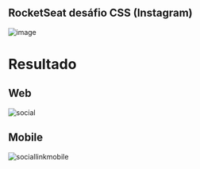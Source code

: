 ## RocketSeat desáfio CSS (Instagram)

![image](https://user-images.githubusercontent.com/63131764/209584211-852b0254-3ae7-4e31-92f2-0b4448130dab.png)



# Resultado 

## Web
![social](https://user-images.githubusercontent.com/63131764/209584247-7882f355-5e90-452d-8de1-72a25507b9af.png)

## Mobile
![sociallinkmobile](https://user-images.githubusercontent.com/63131764/209584251-5aa0baf7-a817-4355-861d-b22dc8e1a791.png)
